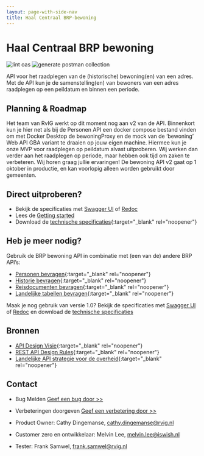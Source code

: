 ```yaml
---
layout: page-with-side-nav
title: Haal Centraal BRP-bewoning
---
```

# Haal Centraal BRP bewoning

![lint oas](https://github.com/BRP-API/Haal-Centraal-BRP-Bewoning/workflows/lint-oas/badge.svg)
![generate postman collection](https://github.com/BRP-API/Haal-Centraal-BRP-Bewoning/workflows/generate-postman-collection/badge.svg)

API voor het raadplegen van de (historische) bewoning(en) van een adres. Met de API kun je de samenstelling(en) van bewoners van een adres raadplegen op een peildatum en binnen een periode.

## Planning & Roadmap
Het team van RvIG werkt op dit moment nog aan v2 van de API. Binnenkort kun je hier net als bij de Personen API een docker compose bestand vinden om met Docker Desktop de bewoningProxy en de mock van de ‘bewoning’ Web API GBA variant te draaien op jouw eigen machine. Hiermee kun je onze MVP voor raadplegen op peildatum alvast uitproberen. Wij werken dan verder aan het raadplegen op periode, maar hebben ook tijd om zaken te verbeteren. Wij horen graag jullie ervaringen!
De bewoning API v2 gaat op 1 oktober in productie, en kan voorlopig alleen worden gebruikt door gemeenten. 

## Direct uitproberen?
* Bekijk de specificaties met [Swagger UI](swagger-ui) of [Redoc](redoc)
* Lees de [Getting started](getting-started)
* Download de [technische specificaties](https://github.com/BRP-API/Haal-Centraal-BRP-Bewoning/blob/master/specificatie/genereervariant/openapi.yaml){:target="_blank" rel="noopener"}

## Heb je meer nodig? 
Gebruik de BRP bewoning API in combinatie met (een van de) andere BRP API’s:

* [Personen bevragen](https://BRP-API.github.io/Haal-Centraal-BRP-bevragen){:target="_blank" rel="noopener"}
* [Historie bevragen](https://BRP-API.github.io/Haal-Centraal-BRP-historie-bevragen){:target="_blank" rel="noopener"}
* [Reisdocumenten bevragen](https://BRP-API.github.io/Haal-Centraal-Reisdocumenten-bevragen){:target="_blank" rel="noopener"}
* [Landelijke tabellen bevragen](https://BRP-API.github.io/Haal-Centraal-BRP-tabellen-bevragen){:target="_blank" rel="noopener"}
  
Maak je nog gebruik van versie 1.0? Bekijk de specificaties met [Swagger UI](https://brp-api.github.io/Haal-Centraal-BRP-bewoning/swagger-ui) of [Redoc](https://brp-api.github.io/Haal-Centraal-BRP-bewoning/redoc) en download de [technische specificaties](https://github.com/BRP-API/Haal-Centraal-BRP-Bewoning/blob/master/specificatie/genereervariant/openapi.yaml)

## Bronnen

* [API Design Visie](https://github.com/Geonovum/KP-APIs/blob/master/overleggen/Werkgroep%20API%20design%20visie/API%20Design%20Visie.md){:target="_blank" rel="noopener"}
* [REST API Design Rules](https://docs.geostandaarden.nl/api/API-Designrules/){:target="_blank" rel="noopener"}
* [Landelijke API strategie voor de overheid](https://geonovum.github.io/KP-APIs/){:target="_blank" rel="noopener"}

## Contact

* Bug Melden
  [Geef een bug door >>](https://github.com/BRP-API/Haal-Centraal-BRP-bewoning/issues/new?assignees=&labels=bug&template=bug_report.md&title=)
* Verbeteringen doorgeven
  [Geef een verbetering door >>](https://github.com/BRP-API/Haal-Centraal-BRP-bewoning/issues/new?assignees=&labels=enhancement&template=enhancement.md&title=)

* Product Owner: Cathy Dingemanse, [cathy.dingemanse@rvig.nl](mailto:cathy.dingemanse@rvig.nl)
* Customer zero en ontwikkelaar: Melvin Lee, [melvin.lee@iswish.nl](mailto:melvin.lee@rvig.nl)
* Tester: Frank Samwel, [frank.samwel@rvig.nl](mailto:frank.samwel@rvig.nl)


